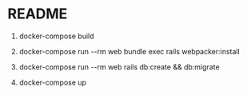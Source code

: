 # README

1. docker-compose build

2. docker-compose run --rm web bundle exec rails webpacker:install

3. docker-compose run --rm web rails db:create && db:migrate

3. docker-compose up
